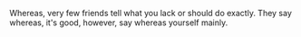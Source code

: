 Whereas, very few friends tell what you lack or should do exactly.
They say whereas, it's good, however, say whereas yourself mainly.
